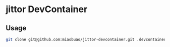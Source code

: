 # jittor DevContainer

## Usage

```sh
git clone git@github.com:miaobuao/jittor-devcontainer.git .devcontainer
```